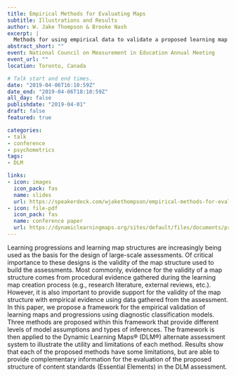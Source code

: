```yaml
---
title: Empirical Methods for Evaluating Maps
subtitle: Illustrations and Results
author: W. Jake Thompson & Brooke Nash
excerpt: |
  Methods for using empirical data to validate a proposed learning map structure.
abstract_short: ""
event: National Council on Measurement in Education Annual Meeting
event_url: ""
location: Toronto, Canada

# Talk start and end times.
date: "2019-04-06T16:10:59Z"
date_end: "2019-04-06T18:10:59Z"
all_day: false
publishdate: "2019-04-01"
draft: false
featured: true

categories:
- talk
- conference
- psychometrics
tags:
- DLM

links:
- icon: images
  icon_pack: fas
  name: slides
  url: https://speakerdeck.com/wjakethompson/empirical-methods-for-evaluating-maps-illustrations-and-results
- icon: file-pdf
  icon_pack: fas
  name: conference paper
  url: https://dynamiclearningmaps.org/sites/default/files/documents/presentations/Thompson_Nash_Empirical_evaluation_of_learning_maps.pdf
---
```


Learning progressions and learning map structures are increasingly being used as the basis for the design of large-scale assessments. Of critical importance to these designs is the validity of the map structure used to build the assessments. Most commonly, evidence for the validity of a map structure comes from procedural evidence gathered during the learning map creation process (e.g., research literature, external reviews, etc.). However, it is also important to provide support for the validity of the map structure with empirical evidence using data gathered from the assessment. In this paper, we propose a framework for the empirical validation of learning maps and progressions using diagnostic classification models. Three methods are proposed within this framework that provide different levels of model assumptions and types of inferences. The framework is then applied to the Dynamic Learning Maps&reg; (DLM&reg;) alternate assessment system to illustrate the utility and limitations of each method. Results show that each of the proposed methods have some limitations, but are able to provide complementary information for the evaluation of the proposed structure of content standards (Essential Elements) in the DLM assessment.
